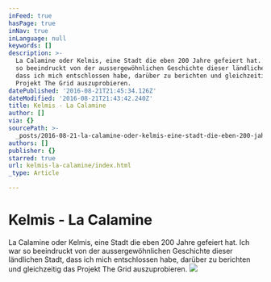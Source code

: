 ```yaml
---
inFeed: true
hasPage: true
inNav: true
inLanguage: null
keywords: []
description: >-
  La Calamine oder Kelmis, eine Stadt die eben 200 Jahre gefeiert hat. Ich war
  so beeindruckt von der aussergewöhnlichen Geschichte dieser ländlichen Stadt,
  dass ich mich entschlossen habe, darüber zu berichten und gleichzeitig das
  Projekt The Grid auszuprobieren.
datePublished: '2016-08-21T21:45:34.126Z'
dateModified: '2016-08-21T21:43:42.240Z'
title: Kelmis - La Calamine
author: []
via: {}
sourcePath: >-
  _posts/2016-08-21-la-calamine-oder-kelmis-eine-stadt-die-eben-200-jahre-gefei.md
authors: []
publisher: {}
starred: true
url: kelmis-la-calamine/index.html
_type: Article

---
```

# Kelmis - La Calamine

La Calamine oder Kelmis, eine Stadt die eben 200 Jahre gefeiert hat. Ich war so beeindruckt von der aussergewöhnlichen Geschichte dieser ländlichen Stadt, dass ich mich entschlossen habe, darüber zu berichten und gleichzeitig das Projekt The Grid auszuprobieren.
![](https://the-grid-user-content.s3-us-west-2.amazonaws.com/a3898f13-bf0e-4da2-9d2a-34feaafb3f08.jpg)